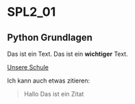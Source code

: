 # SPL2_01
## Python Grundlagen

Das ist ein Text.
Das ist ein **wichtiger** Text.

[Unsere Schule](https://www.htl-leoben.at)

Ich kann auch etwas zitieren:
> Hallo
> Das ist ein 
> Zitat
